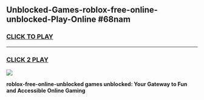 
## Unblocked-Games-roblox-free-online-unblocked-Play-Online #68nam
<h3>
<a href="https://news.freeplayer.one?title=roblox-free-online-unblocked&ref=3">CLICK TO PLAY</a></h3>
<hr>

<h3>
<a href="https://news.freeplayer.one?title=roblox-free-online-unblocked&ref=3">CLICK 2 PLAY</a>
  
</h3>

<a href="https://news.freeplayer.one?title=roblox-free-online-unblocked&ref=3"><img src="https://clearcache.store/games.png"></a>


**roblox-free-online-unblocked games unblocked: Your Gateway to Fun and Accessible Online Gaming**
